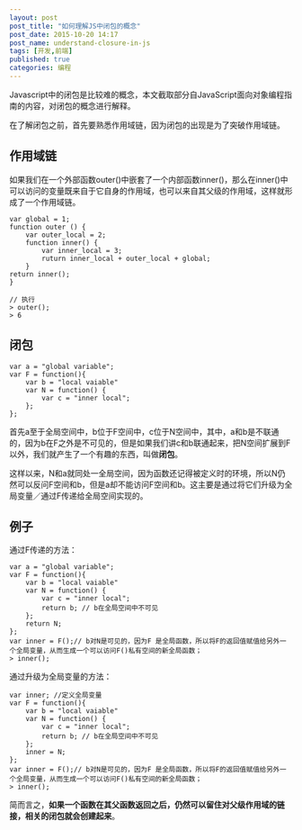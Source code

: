 ```yaml
---
layout: post
post_title: "如何理解JS中闭包的概念"
post_date: 2015-10-20 14:17
post_name: understand-closure-in-js
tags: [开发,前端]
published: true
categories: 编程
---
```


Javascript中的闭包是比较难的概念，本文截取部分自JavaScript面向对象编程指南的内容，对闭包的概念进行解释。

在了解闭包之前，首先要熟悉作用域链，因为闭包的出现是为了突破作用域链。

## 作用域链

如果我们在一个外部函数outer()中嵌套了一个内部函数inner()，那么在inner()中可以访问的变量既来自于它自身的作用域，也可以来自其父级的作用域，这样就形成了一个作用域链。

	var global = 1;
	function outer () {
		var outer_local = 2;
		function inner() {
			var inner_local = 3;
			ruturn inner_local + outer_local + global;
		}
	return inner();
	}
	
	// 执行
	> outer();
	> 6

## 闭包

	var a = "global variable";
	var F = function(){
		var b = "local vaiable"
		var N = function() {
			var c = "inner local";
		};
	};
	
首先a至于全局空间中，b位于F空间中，c位于N空间中，其中，a和b是不联通的，因为b在F之外是不可见的，但是如果我们讲c和b联通起来，把N空间扩展到F以外，我们就产生了一个有趣的东西，叫做**闭包**。

这样以来，N和a就同处一全局空间，因为函数还记得被定义时的环境，所以N仍然可以反问F空间和b，但是a却不能访问F空间和b。这主要是通过将它们升级为全局变量／通过F传递给全局空间实现的。

## 例子
通过F传递的方法：

	var a = "global variable";
	var F = function(){
		var b = "local vaiable"
		var N = function() {
			var c = "inner local";
			return b; // b在全局空间中不可见
		};
		return N;
	};
	var inner = F();// b对N是可见的，因为F 是全局函数，所以将F的返回值赋值给另外一个全局变量，从而生成一个可以访问F()私有空间的新全局函数；
	> inner();
	
通过升级为全局变量的方法：
	
	var inner; //定义全局变量
	var F = function(){
		var b = "local vaiable"
		var N = function() {
			var c = "inner local";
			return b; // b在全局空间中不可见
		};
		inner = N;
	};
	var inner = F();// b对N是可见的，因为F 是全局函数，所以将F的返回值赋值给另外一个全局变量，从而生成一个可以访问F()私有空间的新全局函数；
	> inner();
	
简而言之，**如果一个函数在其父函数返回之后，仍然可以留住对父级作用域的链接，相关的闭包就会创建起来**。

